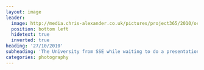 ```yaml
---
layout: image
leader:
  image: http://media.chris-alexander.co.uk/pictures/project365/2010/oct/27/271010.jpg
  position: bottom left
  hidetext: true
  inverted: true
heading: '27/10/2010'
subheading: 'The University from SSE while waiting to do a presentation'
categories: photography
---
```

